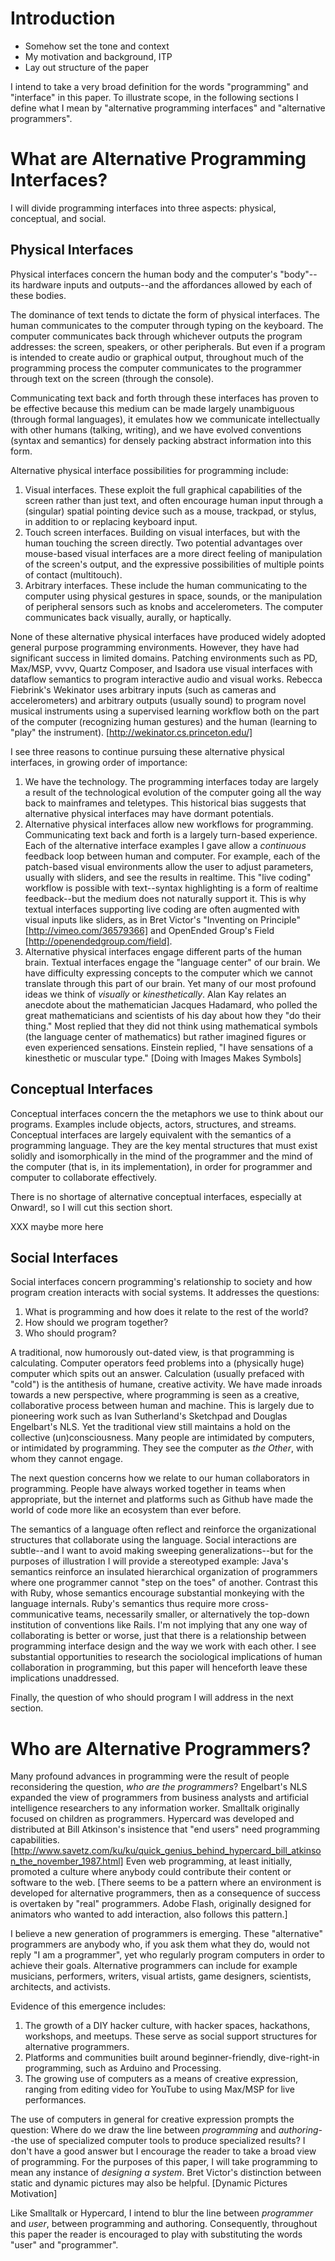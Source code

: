 # Introduction

* Somehow set the tone and context
* My motivation and background, ITP
* Lay out structure of the paper

I intend to take a very broad definition for the words "programming" and "interface" in this paper. To illustrate scope, in the following sections I define what I mean by "alternative programming interfaces" and "alternative programmers".

# What are Alternative Programming Interfaces?

I will divide programming interfaces into three aspects: physical, conceptual, and social.

## Physical Interfaces

Physical interfaces concern the human body and the computer's "body"--its hardware inputs and outputs--and the affordances allowed by each of these bodies.

The dominance of text tends to dictate the form of physical interfaces. The human communicates to the computer through typing on the keyboard. The computer communicates back through whichever outputs the program addresses: the screen, speakers, or other peripherals. But even if a program is intended to create audio or graphical output, throughout much of the programming process the computer communicates to the programmer through text on the screen (through the console).

Communicating text back and forth through these interfaces has proven to be effective because this medium can be made largely unambiguous (through formal languages), it emulates how we communicate intellectually with other humans (talking, writing), and we have evolved conventions (syntax and semantics) for densely packing abstract information into this form.

Alternative physical interface possibilities for programming include:

1. Visual interfaces. These exploit the full graphical capabilities of the screen rather than just text, and often encourage human input through a (singular) spatial pointing device such as a mouse, trackpad, or stylus, in addition to or replacing keyboard input.
2. Touch screen interfaces. Building on visual interfaces, but with the human touching the screen directly. Two potential advantages over mouse-based visual interfaces are a more direct feeling of manipulation of the screen's output, and the expressive possibilities of multiple points of contact (multitouch).
3. Arbitrary interfaces. These include the human communicating to the computer using physical gestures in space, sounds, or the manipulation of peripheral sensors such as knobs and accelerometers. The computer communicates back visually, aurally, or haptically.

None of these alternative physical interfaces have produced widely adopted general purpose programming environments. However, they have had significant success in limited domains. Patching environments such as PD, Max/MSP, vvvv, Quartz Composer, and Isadora use visual interfaces with dataflow semantics to program interactive audio and visual works. Rebecca Fiebrink's Wekinator uses arbitrary inputs (such as cameras and accelerometers) and arbitrary outputs (usually sound) to program novel musical instruments using a supervised learning workflow both on the part of the computer (recognizing human gestures) and the human (learning to "play" the instrument). [http://wekinator.cs.princeton.edu/]

I see three reasons to continue pursuing these alternative physical interfaces, in growing order of importance:

1. We have the technology. The programming interfaces today are largely a result of the technological evolution of the computer going all the way back to mainframes and teletypes. This historical bias suggests that alternative physical interfaces may have dormant potentials.
2. Alternative physical interfaces allow new workflows for programming. Communicating text back and forth is a largely turn-based experience. Each of the alternative interface examples I gave allow a *continuous* feedback loop between human and computer. For example, each of the patch-based visual environments allow the user to adjust parameters, usually with sliders, and see the results in realtime. This "live coding" workflow is possible with text--syntax highlighting is a form of realtime feedback--but the medium does not naturally support it. This is why textual interfaces supporting live coding are often augmented with visual inputs like sliders, as in Bret Victor's "Inventing on Principle" [http://vimeo.com/36579366] and OpenEnded Group's Field [http://openendedgroup.com/field].
3. Alternative physical interfaces engage different parts of the human brain. Textual interfaces engage the "language center" of our brain. We have difficulty expressing concepts to the computer which we cannot translate through this part of our brain. Yet many of our most profound ideas we think of *visually* or *kinesthetically*. Alan Kay relates an anecdote about the mathematician Jacques Hadamard, who polled the great mathematicians and scientists of his day about how they "do their thing." Most replied that they did not think using mathematical symbols (the language center of mathematics) but rather imagined figures or even experienced sensations. Einstein replied, "I have sensations of a kinesthetic or muscular type." [Doing with Images Makes Symbols]

## Conceptual Interfaces

Conceptual interfaces concern the the metaphors we use to think about our programs. Examples include objects, actors, structures, and streams. Conceptual interfaces are largely equivalent with the semantics of a programming language. They are the key mental structures that must exist solidly and isomorphically in the mind of the programmer and the mind of the computer (that is, in its implementation), in order for programmer and computer to collaborate effectively.

There is no shortage of alternative conceptual interfaces, especially at Onward!, so I will cut this section short.

XXX maybe more here

## Social Interfaces

Social interfaces concern programming's relationship to society and how program creation interacts with social systems. It addresses the questions:

1. What is programming and how does it relate to the rest of the world?
2. How should we program together?
3. Who should program?

A traditional, now humorously out-dated view, is that programming is calculating. Computer operators feed problems into a (physically huge) computer which spits out an answer. Calculation (usually prefaced with "cold") is the antithesis of humane, creative activity. We have made inroads towards a new perspective, where programming is seen as a creative, collaborative process between human and machine. This is largely due to pioneering work such as Ivan Sutherland's Sketchpad and Douglas Engelbart's NLS. Yet the traditional view still maintains a hold on the collective (un)consciousness. Many people are intimidated by computers, or intimidated by programming. They see the computer as *the Other*, with whom they cannot engage.

The next question concerns how we relate to our human collaborators in programming. People have always worked together in teams when appropriate, but the internet and platforms such as Github have made the world of code more like an ecosystem than ever before.

The semantics of a language often reflect and reinforce the organizational structures that collaborate using the language. Social interactions are subtle--and I want to avoid making sweeping generalizations--but for the purposes of illustration I will provide a stereotyped example: Java's semantics reinforce an insulated hierarchical organization of programmers where one programmer cannot "step on the toes" of another. Contrast this with Ruby, whose semantics encourage substantial monkeying with the language internals. Ruby's semantics thus require more cross-communicative teams, necessarily smaller, or alternatively the top-down institution of conventions like Rails. I'm not implying that any one way of collaborating is better or worse, just that there is a relationship between programming interface design and the way we work with each other. I see substantial opportunities to research the sociological implications of human collaboration in programming, but this paper will henceforth leave these implications unaddressed.

Finally, the question of who should program I will address in the next section.

# Who are Alternative Programmers?

Many profound advances in programming were the result of people reconsidering the question, *who are the programmers*? Engelbart's NLS expanded the view of programmers from business analysts and artificial intelligence researchers to any information worker. Smalltalk originally focused on children as programmers. Hypercard was developed and distributed at Bill Atkinson's insistence that "end users" need programming capabilities. [http://www.savetz.com/ku/ku/quick_genius_behind_hypercard_bill_atkinson_the_november_1987.html] Even web programming, at least initially, promoted a culture where anybody could contribute their content or software to the web. [There seems to be a pattern where an environment is developed for alternative programmers, then as a consequence of success is overtaken by "real" programmers. Adobe Flash, originally designed for animators who wanted to add interaction, also follows this pattern.]

I believe a new generation of programmers is emerging. These "alternative" programmers are anybody who, if you ask them what they do, would not reply "I am a programmer", yet who regularly program computers in order to achieve their goals. Alternative programmers can include for example musicians, performers, writers, visual artists, game designers, scientists, architects, and activists.

Evidence of this emergence includes:

1. The growth of a DIY hacker culture, with hacker spaces, hackathons, workshops, and meetups. These serve as social support structures for alternative programmers.
2. Platforms and communities built around beginner-friendly, dive-right-in programming, such as Arduino and Processing.
3. The growing use of computers as a means of creative expression, ranging from editing video for YouTube to using Max/MSP for live performances.

The use of computers in general for creative expression prompts the question: Where do we draw the line between *programming* and *authoring*--the use of specialized computer tools to produce specialized results? I don't have a good answer but I encourage the reader to take a broad view of programming. For the purposes of this paper, I will take programming to mean any instance of *designing a system*. Bret Victor's distinction between static and dynamic pictures may also be helpful. [Dynamic Pictures Motivation]

Like Smalltalk or Hypercard, I intend to blur the line between *programmer* and *user*, between programming and authoring. Consequently, throughout this paper the reader is encouraged to play with substituting the words "user" and "programmer".